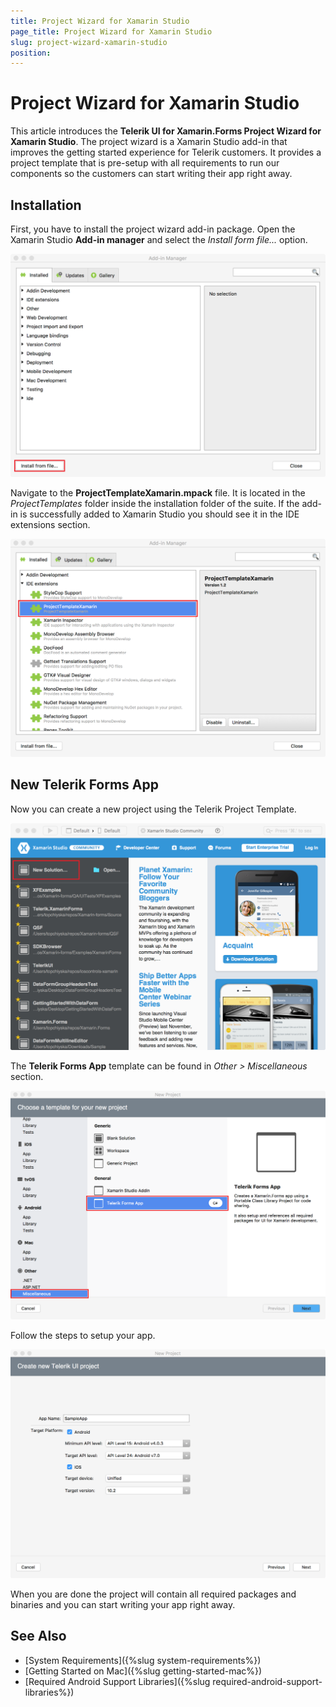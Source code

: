 ```yaml
---
title: Project Wizard for Xamarin Studio
page_title: Project Wizard for Xamarin Studio
slug: project-wizard-xamarin-studio
position: 
---
```


# Project Wizard for Xamarin Studio

This article introduces the **Telerik UI for Xamarin.Forms Project Wizard for Xamarin Studio**. The project wizard is a Xamarin Studio add-in that improves the getting started experience for Telerik customers. It provides a project template that is pre-setup with all requirements to run our components so the customers can start writing their app right away.

## Installation

First, you have to install the project wizard add-in package. Open the Xamarin Studio **Add-in manager** and select the *Install form file...* option.

![Xamarin Studio Add-in Manager](images/xs-project-wizard-addin-manager-1.png)

Navigate to the **ProjectTemplateXamarin.mpack** file. It is located in the *ProjectTemplates* folder inside the installation folder of the suite. If the add-in is successfully added to Xamarin Studio you should see it in the IDE extensions section.

![Xamarin Studio Project Wizard Add-in](images/xs-project-wizard-addin-manager-2.png)

## New Telerik Forms App

Now you can create a new project using the Telerik Project Template.

![Xamarin Studio Create new project](images/xs-project-wizard-new-project-1.png)

The **Telerik Forms App** template can be found in *Other > Miscellaneous* section.

![Xamarin Studio Telerik Project Template](images/xs-project-wizard-new-project-2.png)

Follow the steps to setup your app.

![Xamarin Studio Telerik Project Template Steps](images/xs-project-wizard-new-project-3.png) 

When you are done the project will contain all required packages and binaries and you can start writing your app right away.

## See Also
- [System Requirements]({%slug system-requirements%})
- [Getting Started on Mac]({%slug getting-started-mac%})
- [Required Android Support Libraries]({%slug required-android-support-libraries%})
